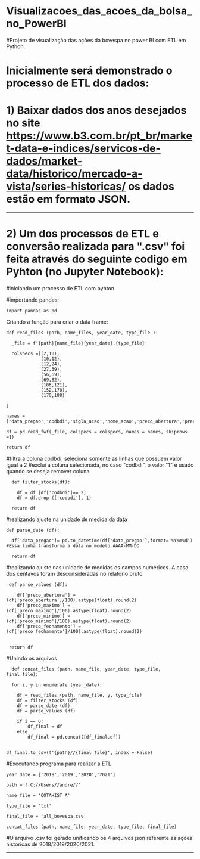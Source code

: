 # Visualizacoes_das_acoes_da_bolsa_no_PowerBI
#Projeto de visualização das ações da bovespa no power BI com ETL em Python.

# Inicialmente será demonstrado o processo de ETL dos dados:

# 1) Baixar dados dos anos desejados no site <https://www.b3.com.br/pt_br/market-data-e-indices/servicos-de-dados/market-data/historico/mercado-a-vista/series-historicas/> os dados estão em formato JSON.

-----------------------------------------------------------------------------------------------------------------------------------------------------------------------

# 2) Um dos processos de ETL e conversão realizada para ".csv" foi feita através do seguinte codigo em Pyhton (no Jupyter Notebook):

#iniciando um processo de ETL com pyhton

#importando pandas:

    import pandas as pd

Criando a função para criar o data frame:

    def read_files (path, name_files, year_date, type_file ):

      _file = f'{path}{name_file}{year_date}.{type_file}'
    
      colspecs =[(2,10),
                 (10,12),
                 (12,24),
                 (27,39),
                 (56,69),
                 (69,82),
                 (108,121),
                 (152,170),
                 (170,188)
           
    ]

    names = ['data_pregao','codbdi','sigla_acao','nome_acao','preco_abertura','preco_maximo','preco_minimo','preco_fechamento','qtd_negocios','volume_negocios']

    df = pd.read_fwf(_file, colspecs = colspecs, names = names, skiprows =1)

    return df
    

#filtra a coluna codbdi, seleciona somente as linhas que possuem valor igual a 2
#exclui a coluna selecionada, no caso "codbdi", o valor "1" é usado quando se deseja remover coluna

      def filter_stocks(df):
   
        df = df [df['codbdi']== 2]  
        df = df.drop (['codbdi'], 1) 
    
      return df


#realizando ajuste na unidade de medida da data

    def parse_date (df):

      df['data_pregao']= pd.to_datetime(df['data_pregao'],format='%Y%m%d') #Essa linha transforma a data no modelo AAAA-MM-DD

      return df


#realizando ajuste nas unidade de medidas os campos numéricos. A casa dos centavos foram desconsideradas no relatorio bruto


     def parse_values (df):

        df['preco_abertura'] = (df['preco_abertura']/100).astype(float).round(2)
        df['preco_maximo'] = (df['preco_maximo']/100).astype(float).round(2)
        df['preco_minimo'] = (df['preco_minimo']/100).astype(float).round(2)
        df['preco_fechamento'] = (df['preco_fechamento']/100).astype(float).round(2)
      
    
     return df
    
#Unindo os arquivos

      def concat_files (path, name_file, year_date, type_file, final_file):
    
      for i, y in enumerate (year_date):
        
        df = read_files (path, name_file, y, type_file)
        df = filter_stocks (df)
        df = parse_date (df)
        df = parse_values (df)
        
        if i == 0:
            df_final = df
        else:
            df_final = pd.concat([df_final,df])
            
        
    df_final.to_csv(f'{path}//{final_file}', index = False)
    
    
#Executando programa para realizar a ETL

    year_date = ['2018','2019','2020','2021']

    path = f'C://Users//andre//'

    name_file = 'COTAHIST_A'

    type_file = 'txt'

    final_file = 'all_bovespa.csv'

    concat_files (path, name_file, year_date, type_file, final_file)
    
#O arquivo .csv foi gerado unificando os 4 arquivos json referente as ações historicas de 2018/2019/2020/2021.    

-------------------------------------------------------------------------------------------------------------------------------------------------------------------------


